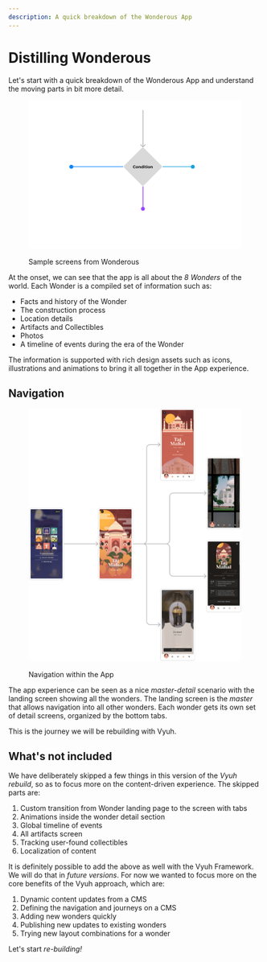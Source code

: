 ```yaml
---
description: A quick breakdown of the Wonderous App
---
```


# Distilling Wonderous

Let's start with a quick breakdown of the Wonderous App and understand the moving parts in bit more detail.

<figure><img src="../../.gitbook/assets/image.png" alt=""><figcaption><p>Sample screens from Wonderous</p></figcaption></figure>

At the onset, we can see that the app is all about the _8 Wonders_ of the world. Each Wonder is a compiled set of information such as:

* Facts and history of the Wonder
* The construction process
* Location details
* Artifacts and Collectibles
* Photos
* A timeline of events during the era of the Wonder

The information is supported with rich design assets such as icons, illustrations and animations to bring it all together in the App experience.

## Navigation

<figure><img src="../../.gitbook/assets/image (1).png" alt=""><figcaption><p>Navigation within the App</p></figcaption></figure>

The app experience can be seen as a nice _master-detail_ scenario with the landing screen showing all the wonders. The landing screen is the _master_ that allows navigation into all other wonders. Each wonder gets its own set of detail screens, organized by the bottom tabs.

This is the journey we will be rebuilding with Vyuh.

## What's not included

We have deliberately skipped a few things in this version of the _Vyuh rebuild_, so as to focus more on the content-driven experience. The skipped parts are:

1. Custom transition from Wonder landing page to the screen with tabs
2. Animations inside the wonder detail section
3. Global timeline of events
4. All artifacts screen
5. Tracking user-found collectibles
6. Localization of content

It is definitely possible to add the above as well with the Vyuh Framework. We will do that in _future versions_. For now we wanted to focus more on the core benefits of the Vyuh approach, which are:

1. Dynamic content updates from a CMS
2. Defining the navigation and journeys on a CMS
3. Adding new wonders quickly
4. Publishing new updates to existing wonders
5. Trying new layout combinations for a wonder

Let's start _re-building!_

